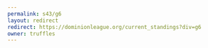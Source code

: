 ```yaml
---
permalink: s43/g6
layout: redirect
redirect: https://dominionleague.org/current_standings?div=g6
owner: truffles
---
```

